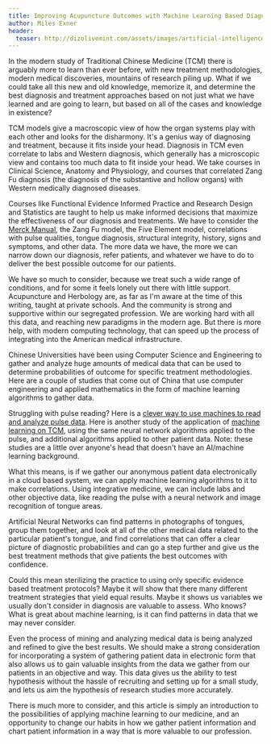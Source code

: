 ```yaml
---
title: Improving Acupuncture Outcomes with Machine Learning Based Diagnostics
author: Miles Exner
header:
  teaser: http://dizolivemint.com/assets/images/artificial-intelligence-yin-yang.jpg
---
```

In the modern study of Traditional Chinese Medicine (TCM) there is arguably more to learn than ever before, with new treatment methodologies, modern medical discoveries, mountains of research piling up. What if we could take all this new and old knowledge, memorize it, and determine the best diagnosis and treatment approaches based on not just what we have learned and are going to learn, but based on all of the cases and knowledge in existence?

TCM models give a macroscopic view of how the organ systems play with each other and looks for the disharmony. It's a genius way of diagnosing and treatment, because it fits inside your head. Diagnosis in TCM even correlate to labs and Western diagnosis, which generally has a microscopic view and contains too much data to fit inside your head. We take courses in Clinical Science, Anatomy and Physiology, and courses that correlated Zang Fu diagnosis (the diagnosis of the substantive and hollow organs) with Western medically diagnosed diseases. 

Courses like Functional Evidence Informed Practice and Research Design and Statistics are taught to help us make informed decisions that maximize the effectiveness of our diagnosis and treatments. We have to consider the [Merck Manual](http://www.merckmanuals.com/professional), the Zang Fu model, the Five Element model, correlations with pulse qualities, tongue diagnosis, structural integrity, history, signs and symptoms, and other data. The more data we have, the more we can narrow down our diagnosis, refer patients, and whatever we have to do to deliver the best possible outcome for our patients.

We have so much to consider, because we treat such a wide range of conditions, and for some it feels lonely out there with little support. Acupuncture and Herbology are, as far as I'm aware at the time of this writing, taught at private schools. And the community is strong and supportive within our segregated profession. We are working hard with all this data, and reaching new paradigms in the modern age. But there is more help, with modern computing technology, that can speed up the process of integrating into the American medical infrastructure. 

Chinese Universities have been using Computer Science and Engineering to gather and analyze huge amounts of medical data that can be used to determine probabilities of outcome for specific treatment methodologies. Here are a couple of studies that come out of China that use computer engineering and applied mathematics in the form of machine learning algorithms to gather data. 

Struggling with pulse reading? Here is a [clever way to use machines to read and analyze pulse data](https://www.ncbi.nlm.nih.gov/pubmed/22732024). Here is another study of the application of [machine learning on TCM](https://www.hindawi.com/journals/ecam/2015/376716/), using the same neural network algorithms applied to the pulse, and additional algorithms applied to other patient data. Note: these studies are a little over anyone's head that doesn't have an AI/machine learning background.

What this means, is if we gather our anonymous patient data electronically in a cloud based system, we can apply machine learning algorithms to it to make correlations. Using integrative medicine, we can include labs and other objective data, like reading the pulse with a neural network and image recognition of tongue areas. 

Artificial Neural Networks can find patterns in photographs of tongues, group them together, and look at all of the other medical data related to the particular patient's tongue, and find correlations that can offer a clear picture of diagnostic probabilities and can go a step further and give us the best treatment methods that give patients the best outcomes with confidence.

Could this mean sterilizing the practice to using only specific evidence based treatment protocols? Maybe it will show that there many different treatment strategies that yield equal results. Maybe it shows us variables we usually don't consider in diagnosis are valuable to assess. Who knows? What is great about machine learning, is it can find patterns in data that we may never consider.

Even the process of mining and analyzing medical data is being analyzed and refined to give the best results. We should make a strong consideration for incorporating a system of gathering patient data in electronic form that also allows us to gain valuable insights from the data we gather from our patients in an objective and way. This data gives us the ability to test hypothesis without the hassle of recruiting and setting up for a small study, and lets us aim the hypothesis of research studies more accurately.

There is much more to consider, and this article is simply an introduction to the possibilities of applying machine learning to our medicine, and an opportunity to change our habits in how we gather patient information and chart patient information in a way that is more valuable to our profession.
